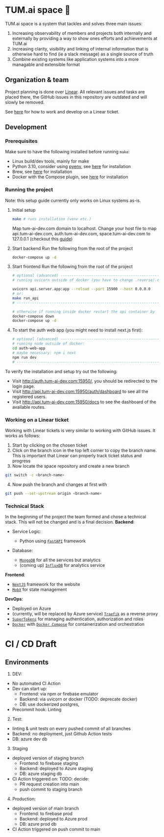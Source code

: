 # TUM.ai space 🚀
TUM.ai space is a system that tackles and solves three main issues:
  1. Increasing observability of members and projects both internally and externally by providing a way to show ones efforts and achievements at TUM.ai 
  2. Increasing clarity, visibility and linking of internal information that is otherwise hard to find (ie a slack message) as a single source of truth
  3. Combine existing systems like application systems into a more managable and extensible format

## Organization & team
Project planning is done over [Linear](https://linear.app/tum-ai/project/tumai-space-5b8716e29acb). All relevant issues and tasks are placed there, the GitHub issues in this repository are outdated and will slowly be removed.

See [here](#working-on-a-linear-ticket) for how to work and develop on a Linear ticket.

## Development

### Prerequisites
Make sure to have the following installed before running ```make```:
- Linux build/dev tools, mainly for make
- Python 3.10, consider using [pyenv](https://github.com/pyenv/pyenv), see [here](https://github.com/pyenv/pyenv#automatic-installer) for installation
- Brew, see [here](https://brew.sh) for installation
- Docker with the Compose plugin, see [here](https://docs.docker.com/get-docker/) for installation

### Running the project
Note: this setup guide currently only works on Linux systems as-is. 
1. Initial setup
    ```bash
    make # runs installation (venv etc.)
    ```
    Map tum-ai-dev.com domain to localhost.
    Change your host file to map api.tum-ai-dev.com, auth.tum-ai-dev.com, space.tum-ai-dev.com to 127.0.0.1 (checkout this [guide](https://www.hostinger.com/tutorials/how-to-edit-hosts-file))

2. Start backend
  Run the following from the root of the project
    ```bash
    docker-compose up -d
    ```
3. Start frontend
  Run the following from the root of the project
    ```bash
    # optional (advanced) ----------------------------------------------------
    # running uvicorn outside of docker (you have to change .reverse/.config/config.yml) to use your local ip as upstream server (in 'services' section)

    uvicorn api.server.app:app --reload --port 15900 --host 0.0.0.0
    # or: 
    make run_api
    # ------------------------------------------------------------------------

    # otherwise if running inside docker restart the api container by
    docker-compose down
    docker-compose up -d
    ```
4. To start the auth web app (you might need to install next.js first):
    ```bash
    # optional (advanced) ----------------------------------------------------
    # running node outside of docker:
    cd auth-web-app
    # maybe necessary: npm i next
    npm run dev
    # ------------------------------------------------------------------------
    ```
  
To verify the installation and setup try out the following: 
- Visit http://auth.tum-ai-dev.com:15950/, you should be redirected to the login page.
- Visit http://api.tum-ai-dev.com:15950/auth/dashboard to see all the registered users.
- Visit http://api.tum-ai-dev.com:15950/docs to see the dashboard of the available routes.

### Working on a Linear ticket
Working with Linear tickets is very similar to working with GitHub issues.
It works as follows:
1. Start by clicking on the chosen ticket
2. Click on the branch icon in the top left corner to copy the branch name. This is important that Linear can properly track ticket status and progress
3. Now locate the space repository and create a new branch
  ```bash
  git switch -c <branch-name>
  ```
4. Now push the branch and changes at first with
  ```bash
  git push --set-upstream origin <branch-name>
  ```

### Technical Stack
In the beginning of the project the team formed and chose a technical stack. This will not be changed and is a final decision. 
**Backend**: 
  - Service Logic:

    - Python using [`FastAPI`](https://github.com/tiangolo/fastapi) framework
  - Database:
    - [`MongoDB`](https://www.mongodb.com/) for all the services but analytics
    - (coming up) [`InfluxDB`](https://www.influxdata.com/) for analytics service

**Frontend**:
- [`NextJS`](https://nextjs.org/) framework for the website
-  [`MobX`](https://mobx.js.org) for state management

**DevOps**:
- Deployed on Azure
- (currently, will be replaced by Azure service) [`Traefik`](https://traefik.io/) as a reverse proxy 
- [`SuperTokens`](https://supertokens.com/) for managing authentication, authorization and roles
- [`Docker`](https://www.docker.com/) with [`Docker Compose`](https://docs.docker.com/compose/) for containerization and orchestration

# CI / CD Draft
## Environments
1) DEV:
- No automated CI Action
- Dev can start up:
  - Frontend: via npm or firebase emulator
  - Backend: via uvicorn or docker (TODO: deprecate docker)
  - DB: use dockerized postgres, 
- Precommit hook: Linting
2) Test:
- linting & unit tests on every pushed commit of all branches
- Backend: no deployment, just Github Action tests
- DB: azure dev db
3) Staging
- deployed version of staging branch
  - Frontend: to firebase staging
  - Backend: deployed to Azure staging
  - DB: azure staging db
- CI Action triggered on:
  TODO: decide:
    - PR request creation into main
    - push commit to staging branch

4) Production:
- deployed version of main branch
  - Frontend: to firebase prod
  - Backend: deployed to Azure prod
  - DB: azure prod db
- CI Action triggered on push commit to main
